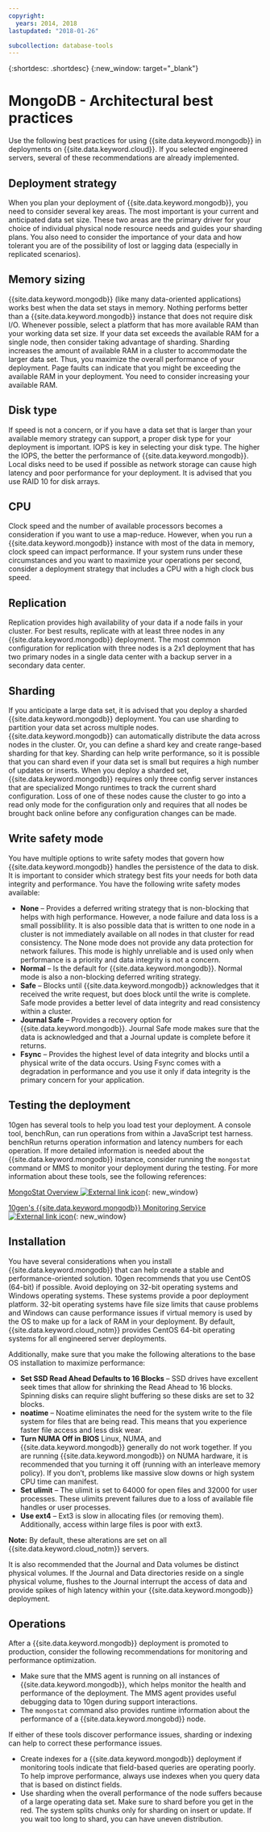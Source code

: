 ```yaml
---
copyright:
  years: 2014, 2018
lastupdated: "2018-01-26"

subcollection: database-tools
---
```


{:shortdesc: .shortdesc}
{:new_window: target="_blank"}

# MongoDB - Architectural best practices

Use the following best practices for using {{site.data.keyword.mongodb}} in deployments on {{site.data.keyword.cloud}}. If you selected engineered servers, several of these recommendations are already implemented. 

## Deployment strategy

When you plan your deployment of {{site.data.keyword.mongodb}}, you need to consider several key areas. The most important is your current and anticipated data set size. These two areas are the primary driver for your choice of individual physical node resource needs and guides your sharding plans. You also need to consider the importance of your data and how tolerant you are of the possibility of lost or lagging data (especially in replicated scenarios). 
## Memory sizing

{{site.data.keyword.mongodb}} (like many data-oriented applications) works best when the data set stays in memory. Nothing performs better than a {{site.data.keyword.mongodb}} instance that does not require disk I/O. Whenever possible, select a platform that has more available RAM than your working data set size. If your data set exceeds the available RAM for a single node, then consider taking advantage of sharding. Sharding increases the amount of available RAM in a cluster to accommodate the larger data set. Thus, you maximize the overall performance of your deployment. Page faults can indicate that you might be exceeding the available RAM in your deployment. You need to consider increasing your available RAM.

## Disk type
If speed is not a concern, or if you have a data set that is larger than your available memory strategy can support, a proper disk type for your deployment is important. IOPS is key in selecting your disk type. The higher the IOPS, the better the performance of {{site.data.keyword.mongodb}}. Local disks need to be used if possible as network storage can cause high latency and poor performance for your deployment. It is advised that you use RAID 10 for disk arrays.

## CPU
Clock speed and the number of available processors becomes a consideration if you want to use a map-reduce. However, when you run a {{site.data.keyword.mongodb}} instance with most of the data in memory, clock speed can impact performance. If your system runs under these circumstances and you want to maximize your operations per second, consider a deployment strategy that includes a CPU with a high clock bus speed.

## Replication
Replication provides high availability of your data if a node fails in your cluster. For best results, replicate with at least three nodes in any {{site.data.keyword.mongodb}} deployment. The most common configuration for replication with three nodes is a 2x1 deployment that has two primary nodes in a single data center with a backup server in a secondary data center.

## Sharding
If you anticipate a large data set, it is advised that you deploy a sharded {{site.data.keyword.mongodb}} deployment. You can use sharding to partition your data set across multiple nodes. {{site.data.keyword.mongodb}} can automatically distribute the data across nodes in the cluster. Or, you can define a shard key and create range-based sharding for that key. Sharding can help write performance, so it is possible that you can shard even if your data set is small but requires a high number of updates or inserts. When you deploy a sharded set, {{site.data.keyword.mongodb}} requires only three config server instances that are specialized Mongo runtimes to track the current shard configuration. Loss of one of these nodes cause the cluster to go into a read only mode for the configuration only and requires that all nodes be brought back online before any configuration changes can be made.

## Write safety mode
You have multiple options to write safety modes that govern how {{site.data.keyword.mongodb}} handles the persistence of the data to disk. It is important to consider which strategy best fits your needs for both data integrity and performance. You have the following write safety modes available:

* **None** – Provides a deferred writing strategy that is non-blocking that helps with high performance. However, a node failure and data loss is a small possiblility. It is also possible data that is written to one node in a cluster is not immediately available on all nodes in that cluster for read consistency. The None mode does not provide any data protection for network failures. This mode is highly unreliable and is used only when performance is a priority and data integrity is not a concern.
* **Normal** – Is the default for {{site.data.keyword.mongodb}}. Normal mode is also a non-blocking deferred writing strategy.  
* **Safe** – Blocks until {{site.data.keyword.mongodb}} acknowledges that it received the write request, but does block until the write is complete. Safe mode provides a better level of data integrity and read consistency within a cluster.
* **Journal Safe** – Provides a recovery option for {{site.data.keyword.mongodb}}. Journal Safe mode makes sure that the data is acknowledged and that a Journal update is complete before it returns.
* **Fsync** – Provides the highest level of data integrity and blocks until a physical write of the data occurs. Using Fsync comes with a degradation in performance and you use it only if data integrity is the primary concern for your application.

## Testing the deployment
10gen has several tools to help you load test your deployment. A console tool, benchRun, can run operations from within a JavaScript test harness. benchRun returns operation information and latency numbers for each operation. If more detailed information is needed about the {{site.data.keyword.mongodb}} instance, consider running the `mongostat` command or MMS to monitor your deployment during the testing. For more information about these tools, see the following references:

[MongoStat Overview ![External link icon](../../icons/launch-glyph.svg "External link icon")](http://docs.mongodb.org/manual/reference/mongostat/){: new_window}

[10gen's {{site.data.keyword.mongodb}} Monitoring Service ![External link icon](../../icons/launch-glyph.svg "External link icon")](http://www.10gen.com/products/mongodb-monitoring-service){: new_window}

## Installation
You have several considerations when you install {{site.data.keyword.mongodb}} that can help create a stable and performance-oriented solution. 10gen recommends that you use CentOS (64-bit) if possible. Avoid deploying on 32-bit operating systems and Windows operating systems. These systems provide a poor deployment platform. 32-bit operating systems have file size limits that cause problems and Windows can cause performance issues if virtual memory is used by the OS to make up for a lack of RAM in your deployment. By default, {{site.data.keyword.cloud_notm}} provides CentOS 64-bit operating systems for all engineered server deployments.

Additionally, make sure that you make the following alterations to the base OS installation to maximize performance:
* **Set SSD Read Ahead Defaults to 16 Blocks** – SSD drives have excellent seek times that allow for shrinking the Read Ahead to 16 blocks. Spinning disks can require slight buffering so these disks are set to 32 blocks.
* **noatime** – Noatime eliminates the need for the system write to the file system for files that are being read. This means that you experience faster file access and less disk wear.
* **Turn NUMA Off in BIOS** Linux, NUMA, and {{site.data.keyword.mongodb}} generally do not work together. If you are running {{site.data.keyword.mongodb}} on NUMA hardware, it is recommended that you turning it off (running with an interleave memory policy). If you don’t, problems like massive slow downs or high system CPU time can manifest.
* **Set ulimit** – The ulimit is set to 64000 for open files and 32000 for user processes. These ulimits prevent failures due to a loss of available file handles or user processes. 
* **Use ext4** – Ext3 is slow in allocating files (or removing them). Additionally, access within large files is poor with ext3.

**Note:** By default, these alterations are set on all {{site.data.keyword.cloud_notm}} servers.

It is also recommended that the Journal and Data volumes be distinct physical volumes. If the Journal and Data directories reside on a single physical volume, flushes to the Journal interrupt the access of data and provide spikes of high latency within your {{site.data.keyword.mongodb}} deployment.

## Operations
After a {{site.data.keyword.mongodb}} deployment is promoted to production, consider the following recommendations for monitoring and performance optimization. 
* Make sure that the MMS agent is running on all instances of {{site.data.keyword.mongodb}}, which helps monitor the health and performance of the deployment. The MMS agent provides useful debugging data to 10gen during support interactions. 
* The `mongostat` command also provides runtime information about the performance of a {{site.data.keyword.mongobd}} node.

If either of these tools discover performance issues, sharding or indexing can help to correct these performance issues. 

* Create indexes for a {{site.data.keyword.mongodb}} deployment if monitoring tools indicate that field-based queries are operating poorly. To help improve performance, always use indexes when you query data that is based on distinct fields.
* Use sharding when the overall performance of the node suffers because of a large operating data set. Make sure to shard before you get in the red. The system splits chunks only for sharding on insert or update. If you wait too long to shard, you can have uneven distribution. 

